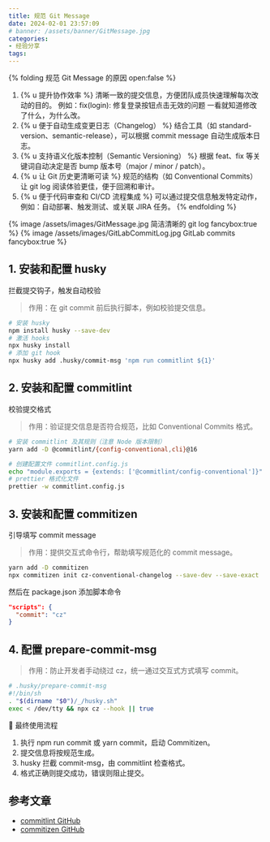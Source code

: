 ```yaml
---
title: 规范 Git Message
date: 2024-02-01 23:57:09
# banner: /assets/banner/GitMessage.jpg
categories:
- 经验分享
tags:
---
```

{% folding 规范 Git Message 的原因 open:false %}

1. {% u 提升协作效率 %}
清晰一致的提交信息，方便团队成员快速理解每次改动的目的。
例如：fix(login): 修复登录按钮点击无效的问题
一看就知道修改了什么，为什么改。
2. {% u 便于自动生成变更日志（Changelog） %}
结合工具（如 standard-version、semantic-release），可以根据 commit message 自动生成版本日志。
3. {% u 支持语义化版本控制（Semantic Versioning） %}
根据 feat、fix 等关键词自动决定是否 bump 版本号（major / minor / patch）。
4. {% u 让 Git 历史更清晰可读 %}
规范的结构（如 Conventional Commits）让 git log 阅读体验更佳，便于回溯和审计。
5. {% u 便于代码审查和 CI/CD 流程集成 %}
可以通过提交信息触发特定动作，例如：自动部署、触发测试、或关联 JIRA 任务。
{% endfolding %}

{% image /assets/images/GitMessage.jpg 简洁清晰的 git log fancybox:true %}
{% image /assets/images/GitLabCommitLog.jpg GitLab commits fancybox:true %}

## 1. 安装和配置 husky

拦截提交钩子，触发自动校验
>
> 作用：在 git commit 前后执行脚本，例如校验提交信息。

```bash
# 安装 husky
npm install husky --save-dev
# 激活 hooks
npx husky install
# 添加 git hook
npx husky add .husky/commit-msg 'npm run commitlint ${1}'
```

## 2. 安装和配置 commitlint

校验提交格式
>
> 作用：验证提交信息是否符合规范，比如 Conventional Commits 格式。

```bash
# 安装 commitlint 及其规则（注意 Node 版本限制）
yarn add -D @commitlint/{config-conventional,cli}@16

# 创建配置文件 commitlint.config.js
echo "module.exports = {extends: ['@commitlint/config-conventional']}" > commitlint.config.js
# prettier 格式化文件
prettier -w commitlint.config.js
```

## 3. 安装和配置 commitizen

引导填写 commit message
>
> 作用：提供交互式命令行，帮助填写规范化的 commit message。

```bash
yarn add -D commitizen
npx commitizen init cz-conventional-changelog --save-dev --save-exact
```

然后在 package.json 添加脚本命令

```json
"scripts": {
  "commit": "cz"
}
```

## 4. 配置 prepare-commit-msg
>
> 作用：防止开发者手动绕过 cz，统一通过交互式方式填写 commit。

```bash
# .husky/prepare-commit-msg
#!/bin/sh
. "$(dirname "$0")/_/husky.sh"
exec < /dev/tty && npx cz --hook || true
```

🚀 最终使用流程

 1. 执行 npm run commit 或 yarn commit，启动 Commitizen。
 2. 提交信息将按规范生成。
 3. husky 拦截 commit-msg，由 commitlint 检查格式。
 4. 格式正确则提交成功，错误则阻止提交。

## 参考文章

- [commitlint GitHub](https://github.com/conventional-changelog/commitlint#config)
- [commitizen GitHub](https://github.com/commitizen/cz-cli)
